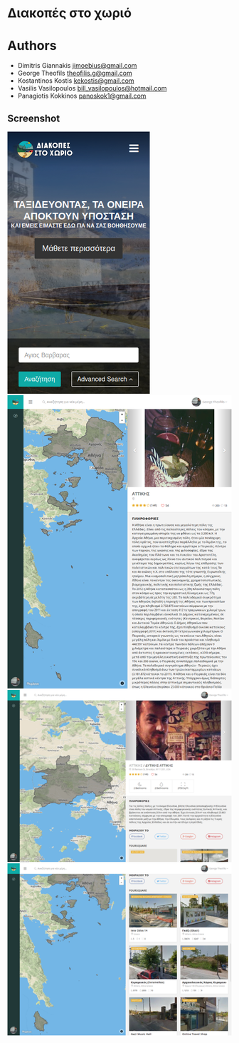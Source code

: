 # Διακοπές στο χωριό

# Authors
- Dimitris Giannakis [jimoebius@gmail.com](mailto://jimoebius@gmail.com)
- George Theofils [theofilis.g@gmail.com](mailto://theofilis.g@gmail.com) 
- Kostantinos Kostis [kekostis@gmail.com](mailto://kekostis@gmail.com)
- Vasilis Vasilopoulos [bill_vasilopoulos@hotmail.com](mailto://bill_vasilopoulos@hotmail.com)
- Panagiotis Kokkinos [panoskok1@gmail.com](mailto://panoskok1@gmail.com)

## Screenshot

![Alt text](/screenshot/1.png?raw=true "Optional Title")
![Alt text](/screenshot/2.png?raw=true "Optional Title")
![Alt text](/screenshot/3.png?raw=true "Optional Title")
![Alt text](/screenshot/4.png?raw=true "Optional Title")
